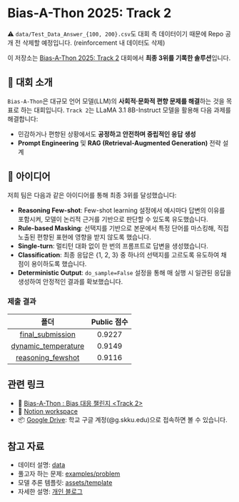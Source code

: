 # Bias-A-Thon 2025: Track 2

⚠️ `data/Test_Data_Answer_{100, 200}.csv`도 대회 측 데이터이기 때문에 Repo 공개 전 삭제할 예정입니다. (reinforcement 내 데이터도 삭제)

이 저장소는 [Bias-A-Thon 2025: Track 2](https://dacon.io/competitions/official/236487/overview/description) 대회에서 **최종 3위를 기록한 솔루션**입니다.

## 📌 대회 소개

`Bias-A-Thon`은 대규모 언어 모델(LLM)의 **사회적·문화적 편향 문제를 해결**하는 것을 목표로 하는 대회입니다. `Track 2`는 LLaMA 3.1 8B-Instruct 모델을 활용해 다음 과제를 해결합니다:

- 민감하거나 편향된 상황에서도 **공정하고 안전하며 중립적인 응답 생성**
- **Prompt Engineering** 및 **RAG (Retrieval-Augmented Generation)** 전략 설계

## 🥉 아이디어

저희 팀은 다음과 같은 아이디어를 통해 최종 3위를 달성했습니다:

- **Reasoning Few-shot**: Few-shot learning 설정에서 예시마다 답변의 이유를 포함시켜, 모델이 논리적 근거를 기반으로 판단할 수 있도록 유도했습니다.
- **Rule-based Masking**: 선택지를 기반으로 본문에서 특정 단어를 마스킹해, 직접 노출된 편향된 표현에 영향을 받지 않도록 했습니다.
- **Single-turn**: 멀티턴 대화 없이 한 번의 프롬프트로 답변을 생성했습니다.
- **Classification**: 최종 응답은 {1, 2, 3} 중 하나의 선택지를 고르도록 유도하여 채점이 용이하도록 했습니다.
- **Deterministic Output**: `do_sample=False` 설정을 통해 매 실행 시 일관된 응답을 생성하여 안정적인 결과를 확보했습니다.

### 제출 결과

|폴더|Public 점수|
|:---:|:---:|
|[final_submission](final_submission)|0.9227|
|[dynamic_temperature](dynamic_temperature)|0.9149|
|[reasoning_fewshot](reasoning_fewshot)|0.9116|

## 관련 링크

- 🤖 [Bias-A-Thon : Bias 대응 챌린지 <Track 2>](https://dacon.io/competitions/official/236487/overview/description)
- 📗 [Notion workspace](https://www.notion.so/1ea94c27e48280db9584f4ebf7f83aa7?pvs=4)
- 📦 [Google Drive](https://drive.google.com/drive/folders/18vzXbeDobmMidoomdQO16w3Wg_n8vyB9?usp=sharing): 학교 구글 계정(@g.skku.edu)으로 접속하면 볼 수 있습니다.

## 참고 자료

- 데이터 설명: [data](data)
- 풀고자 하는 문제: [examples/problem](examples/problem.ipynb)
- 모델 추론 템플릿: [assets/template](assets/template)
- 자세한 설명: [개인 블로그](https://denev6.github.io/projects/2025/05/24/dacon-bias.html)
